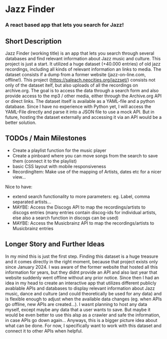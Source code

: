 # Jazz Finder

### A react based app that lets you search for Jazz!

## Short Description

Jazz Finder (working title) is an app that lets you search through several databases and find relevant information about Jazz music and culture. This project is just a start. It utilized a huge dataset (+40.000 entries) of old jazz recordings, including all kinds of relevant information an links to media. The dataset consists if a dump from a former website (jazz-on-line.com, offline!). This project (https://saleach.neocities.org/jazzset/) consists not only of the dataset itelf, but also uploads of all the recordings on archive.org. The goal is to access the data through a search form and also provide access to the mp3 / other media, either through the Archive.org API or direct links. The dataset itself is available as a YAML-file and a python database. Since I have no experience with Python yet, I will access the YAML-File directly and parse it into a JSON file to use a mock API. But in future, hosting the dataset externally and accessing it via an API would be a better solution.

## TODOs / Main Milestones

- Create a playlist function for the music player
- Create a pinboard where you can move songs from the search to save them (connect it to the playlist)
- basic CSS layout with mobile responsiveness
- RecordingItem: Make use of the mapping of Artists, dates etc for a nicer view...

Nice to have:

- extend search functionality to more parameters: eg. Label, comma separated artists...
- MAYBE: Access the Discogs API to map the recordings/artists to discogs entries (many entries contain discog-ids for individual artists, else also a search function in discogs can be used)
- MAYBE: Access the Musicbrainz API to map the recordings/artists to Musicbrainz entries

## Longer Story and Further Ideas

In my mind this is just the first step. Finding this dataset is a huge treasure and it comes directly in the right moment, because that project exists only since January 2024. I was aware of the former website that hosted all this information for years, but they didnt provide an API and also last year that website suddenly went offline without any prior notice. Since then I had an idea in my head to create an interactive app that utilizes different publicly avablable APIs and databases to display relevant information about Jazz music, dance and culture (and could theoretically be used for any data) and is flexible enough to adjust when the available data changes (eg. when APIs go offline, new APIs are created...). I wasnt planning to host any data myself, except maybe any data that a user wants to save. But maybe it would be even better to use this alsp as a crawler and safe the information, in case APIs go down again... Anyways, this is a bigger picture idea about what can be done. For now, I specifically want to work with this dataset and connect it to other APIs when helpful.
